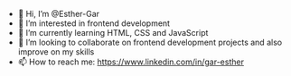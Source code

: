 - 👋 Hi, I’m @Esther-Gar
- 👀 I’m interested in frontend development
- 🌱 I’m currently learning HTML, CSS and JavaScript
- 💞️ I’m looking to collaborate on frontend development projects and also improve on my skills
- 📫 How to reach me: https://www.linkedin.com/in/gar-esther

<!---
Esther-Gar/Esther-Gar is a ✨ special ✨ repository because its `README.md` (this file) appears on your GitHub profile.
You can click the Preview link to take a look at your changes.
--->
